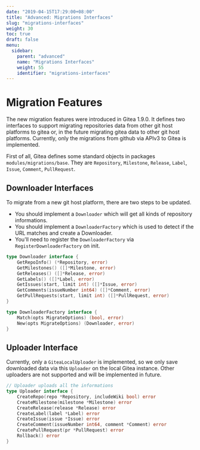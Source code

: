 ```yaml
---
date: "2019-04-15T17:29:00+08:00"
title: "Advanced: Migrations Interfaces"
slug: "migrations-interfaces"
weight: 30
toc: true
draft: false
menu:
  sidebar:
    parent: "advanced"
    name: "Migrations Interfaces"
    weight: 55
    identifier: "migrations-interfaces"
---
```


# Migration Features

The new migration features were introduced in Gitea 1.9.0. It defines two interfaces to support migrating 
repositories data from other git host platforms to gitea or, in the future migrating gitea data to other 
git host platforms. Currently, only the migrations from github via APIv3 to Gitea is implemented.

First of all, Gitea defines some standard objects in packages `modules/migrations/base`. They are
 `Repository`, `Milestone`, `Release`, `Label`, `Issue`, `Comment`, `PullRequest`.

## Downloader Interfaces

To migrate from a new git host platform, there are two steps to be updated.

- You should implement a `Downloader` which will get all kinds of repository informations.
- You should implement a `DownloaderFactory` which is used to detect if the URL matches and 
create a Downloader.
- You'll need to register the `DownloaderFactory` via `RegisterDownloaderFactory` on init.

```Go
type Downloader interface {
	GetRepoInfo() (*Repository, error)
	GetMilestones() ([]*Milestone, error)
	GetReleases() ([]*Release, error)
	GetLabels() ([]*Label, error)
	GetIssues(start, limit int) ([]*Issue, error)
	GetComments(issueNumber int64) ([]*Comment, error)
	GetPullRequests(start, limit int) ([]*PullRequest, error)
}
```

```Go
type DownloaderFactory interface {
	Match(opts MigrateOptions) (bool, error)
	New(opts MigrateOptions) (Downloader, error)
}
```

## Uploader Interface

Currently, only a `GiteaLocalUploader` is implemented, so we only save downloaded 
data via this `Uploader` on the local Gitea instance. Other uploaders are not supported
and will be implemented in future.

```Go
// Uploader uploads all the informations
type Uploader interface {
	CreateRepo(repo *Repository, includeWiki bool) error
	CreateMilestone(milestone *Milestone) error
	CreateRelease(release *Release) error
	CreateLabel(label *Label) error
	CreateIssue(issue *Issue) error
	CreateComment(issueNumber int64, comment *Comment) error
	CreatePullRequest(pr *PullRequest) error
	Rollback() error
}

```
